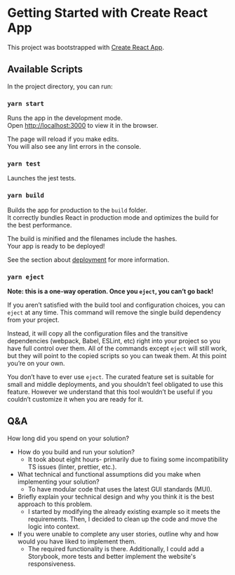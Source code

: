 # Getting Started with Create React App

This project was bootstrapped with [Create React App](https://github.com/facebook/create-react-app).

## Available Scripts

In the project directory, you can run:

### `yarn start`

Runs the app in the development mode.\
Open [http://localhost:3000](http://localhost:3000) to view it in the browser.

The page will reload if you make edits.\
You will also see any lint errors in the console.

### `yarn test`

Launches the jest tests.

### `yarn build`

Builds the app for production to the `build` folder.\
It correctly bundles React in production mode and optimizes the build for the best performance.

The build is minified and the filenames include the hashes.\
Your app is ready to be deployed!

See the section about [deployment](https://facebook.github.io/create-react-app/docs/deployment) for more information.

### `yarn eject`

**Note: this is a one-way operation. Once you `eject`, you can’t go back!**

If you aren’t satisfied with the build tool and configuration choices, you can `eject` at any time. This command will remove the single build dependency from your project.

Instead, it will copy all the configuration files and the transitive dependencies (webpack, Babel, ESLint, etc) right into your project so you have full control over them. All of the commands except `eject` will still work, but they will point to the copied scripts so you can tweak them. At this point you’re on your own.

You don’t have to ever use `eject`. The curated feature set is suitable for small and middle deployments, and you shouldn’t feel obligated to use this feature. However we understand that this tool wouldn’t be useful if you couldn’t customize it when you are ready for it.

## Q&A

How long did you spend on your solution?
* How do you build and run your solution? 
  - It took about eight hours- primarily due to fixing some incompatibility TS issues (linter, prettier, etc.). 
* What technical and functional assumptions did you make when implementing
your solution?
  - To have modular code that uses the latest GUI standards (MUI).
* Briefly explain your technical design and why you think it is the best
approach to this problem.
  - I started by modifying the already existing example so it meets the requirements. Then, I decided to clean up the code and move the logic into context.
* If you were unable to complete any user stories, outline why and how would
you have liked to implement them.
  - The required functionality is there. Additionally, I could add a Storybook, more tests and better implement the website's responsiveness. 

